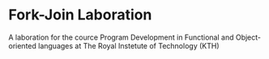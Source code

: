 # Fork-Join Laboration
A laboration for the cource Program Development in Functional and Object-oriented languages at The Royal Instetute of Technology (KTH)

